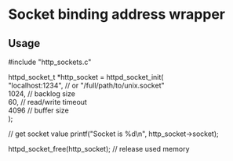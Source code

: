 # Socket binding address wrapper
## Usage
#include "http_sockets.c"

httpd_socket_t *http_socket = httpd_socket_init(\
  "localhost:1234", // or "/full/path/to/unix.socket" \
  1024, // backlog size\
  60, // read/write timeout\
  4096 // buffer size\
);

// get socket value
printf("Socket is %d\n", http_socket->socket);

httpd_socket_free(http_socket); // release used memory
